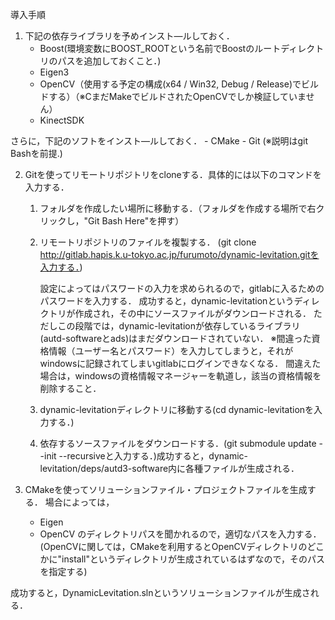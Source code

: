 導入手順

1. 下記の依存ライブラリを予めインスト—ルしておく．
    - Boost(環境変数にBOOST_ROOTという名前でBoostのルートディレクトリのパスを追加しておくこと．)
    - Eigen3
    - OpenCV（使用する予定の構成(x64 / Win32, Debug / Release)でビルドする）（※CまだMakeでビルドされたOpenCVでしか検証していません）
    - KinectSDK
    
さらに，下記のソフトをインスト—ルしておく．
    - CMake
    - Git (※説明はgit Bashを前提.)

2. Gitを使ってリモートリポジトリをcloneする．具体的には以下のコマンドを入力する．
    1. フォルダを作成したい場所に移動する．（フォルダを作成する場所で右クリックし，"Git Bash Here"を押す）
    2. リモートリポジトリのファイルを複製する．
        (git clone http://gitlab.hapis.k.u-tokyo.ac.jp/furumoto/dynamic-levitation.gitを入力する．)

        設定によってはパスワードの入力を求められるので，gitlabに入るためのパスワードを入力する．
        成功すると，dynamic-levitationというディレクトリが作成され，その中にソースファイルがダウンロードされる．
        ただしこの段階では，dynamic-levitationが依存しているライブラリ(autd-softwareとads)はまだダウンロードされていない．
        ※間違った資格情報（ユーザー名とパスワード）を入力してしまうと，それがwindowsに記録されてしまいgitlabにログインできなくなる．
        間違えた場合は，windowsの資格情報マネージャーを軌道し，該当の資格情報を削除すること．
    3. dynamic-levitationディレクトリに移動する(cd dynamic-levitationを入力する．) 
    4. 依存するソースファイルをダウンロードする．(git submodule update --init --recursiveと入力する．)成功すると，dynamic-levitation/deps/autd3-software内に各種ファイルが生成される．

3. CMakeを使ってソリューションファイル・プロジェクトファイルを生成する．
場合によっては，
    - Eigen
    - OpenCV
のディレクトリパスを聞かれるので，適切なパスを入力する．
(OpenCVに関しては，CMakeを利用するとOpenCVディレクトリのどこかに"install"というディレクトリが生成されているはずなので，そのパスを指定する)

成功すると，DynamicLevitation.slnというソリューションファイルが生成される．
